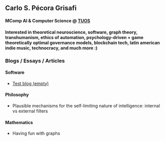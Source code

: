 ## Carlo S. Pécora Grisafi
#### MComp AI & Computer Science @ [TUOS](https://www.sheffield.ac.uk/)
#### Interested in theoretical neuroscience, software, graph theory, transhumanism, ethics of automation, psychology-driven + game theoretically optimal governance models, blockchain tech, latin american indie music, technocracy, and much more :)


### Blogs / Essays / Articles

#### Software
- [Test blog (empty)](https://spartacoos.github.io/org/presentation.html)

#### Philosophy
- Plausible mechanisms for the self-limiting nature of intelligence: internal vs external filters

#### Mathematics
- Having fun with graphs


